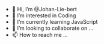 - 👋 Hi, I’m @Johan-Lie-bert
- 👀 I’m interested in Coding
- 🌱 I’m currently learning JavaScript
- 💞️ I’m looking to collaborate on ...
- 📫 How to reach me ...

<!---
Johan-Lie-bert/Johan-Lie-bert is a ✨ special ✨ repository because its `README.md` (this file) appears on your GitHub profile.
You can click the Preview link to take a look at your changes.
--->
